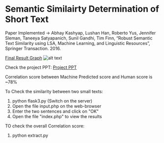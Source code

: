 Semantic Similairty Determination of Short Text
=========

Paper Implemented -> Abhay Kashyap, Lushan Han, Roberto Yus, Jennifer Sleman, Taneeya Satyapanich, Sunil Gandhi, Tim Finn, “Robust Semantic Text Similarity using LSA, Machine Learning, and Linguistic Resources”, Springer Transaction. 2016.


[Final Result Graph](https://drive.google.com/open?id=0BwXeiCjEpkS8RkJ2MFRzYk53S0E)
![alt text](https://drive.google.com/open?id=0BwXeiCjEpkS8RkJ2MFRzYk53S0E)

Check the project PPT:
[Project PPT](https://www.slideshare.net/slideshow/embed_code/key/cxkvtwvMlED6et)

Correlation score between Machine Predicted score and Human score is ~78%


To Check the similarity between two small texts:
1) python flask3.py (Switch on the server)
2) Open the file input.php on the web-browser
3) Enter the two sentences and click on "OK"
4) Open the file "index.php" to view the results


TO check the overall Correlation score:
1) python extract.py
